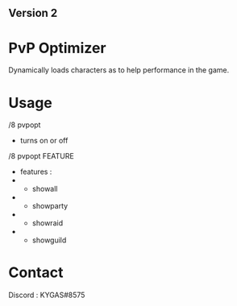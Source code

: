 ## Version 2

# PvP Optimizer
Dynamically loads characters as to help performance in the game.

# Usage

/8 pvpopt

- turns on or off

/8 pvpopt FEATURE

- features :
- - showall
- - showparty
- - showraid
- - showguild

# Contact

Discord : KYGAS#8575